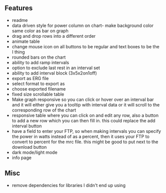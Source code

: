 ## Features
- readme
- data driven style for power column on chart- make background color same color as bar on graph
- drag and drop rows into a different order
- animate table
- change mouse icon on all buttons to be regular and text boxes to be the I thing
- rounded bars on the chart
- ability to add ramp intervals
- option to exclude last rest in an interval set
- ability to add interval block (3x5x2on1off)
- export as ERG file
- select format to export as
- choose exported filename
- fixed size scrollable table
- Make graph responsive so you can click or hover over an interval bar and it will either give you a tooltip with interval data or it will scroll to the corresponding row of the chart
- responsive table where you can click on and edit any row, also a button to add a new row which you can then fill in. this could replace the add interval button
- have a field to enter your FTP, so when making intervals you can specify the power in watts instead of as a percent, then it uses your FTP to convert to percent for the mrc file. this might be good to put next to the download button
- dark mode/light mode
- info page

## Misc
- remove dependencies for libraries I didn't end up using